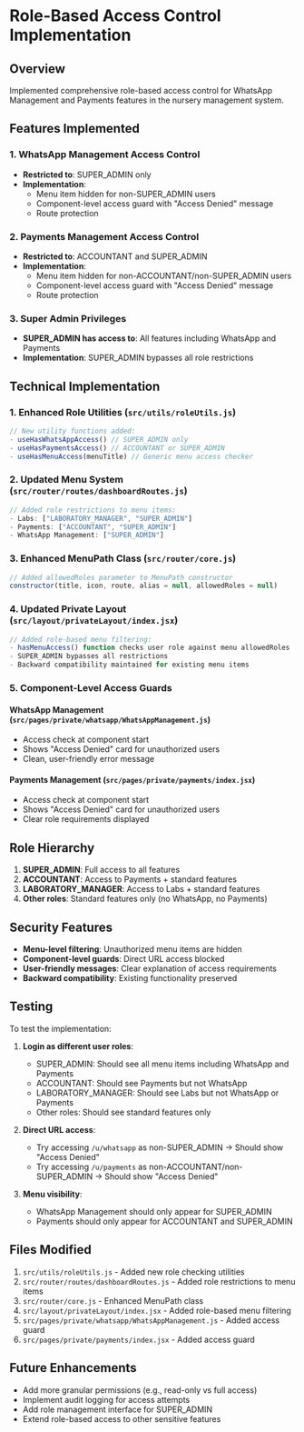 # Role-Based Access Control Implementation

## Overview
Implemented comprehensive role-based access control for WhatsApp Management and Payments features in the nursery management system.

## Features Implemented

### 1. WhatsApp Management Access Control
- **Restricted to**: SUPER_ADMIN only
- **Implementation**: 
  - Menu item hidden for non-SUPER_ADMIN users
  - Component-level access guard with "Access Denied" message
  - Route protection

### 2. Payments Management Access Control
- **Restricted to**: ACCOUNTANT and SUPER_ADMIN
- **Implementation**:
  - Menu item hidden for non-ACCOUNTANT/non-SUPER_ADMIN users
  - Component-level access guard with "Access Denied" message
  - Route protection

### 3. Super Admin Privileges
- **SUPER_ADMIN has access to**: All features including WhatsApp and Payments
- **Implementation**: SUPER_ADMIN bypasses all role restrictions

## Technical Implementation

### 1. Enhanced Role Utilities (`src/utils/roleUtils.js`)
```javascript
// New utility functions added:
- useHasWhatsAppAccess() // SUPER_ADMIN only
- useHasPaymentsAccess() // ACCOUNTANT or SUPER_ADMIN
- useHasMenuAccess(menuTitle) // Generic menu access checker
```

### 2. Updated Menu System (`src/router/routes/dashboardRoutes.js`)
```javascript
// Added role restrictions to menu items:
- Labs: ["LABORATORY_MANAGER", "SUPER_ADMIN"]
- Payments: ["ACCOUNTANT", "SUPER_ADMIN"] 
- WhatsApp Management: ["SUPER_ADMIN"]
```

### 3. Enhanced MenuPath Class (`src/router/core.js`)
```javascript
// Added allowedRoles parameter to MenuPath constructor
constructor(title, icon, route, alias = null, allowedRoles = null)
```

### 4. Updated Private Layout (`src/layout/privateLayout/index.jsx`)
```javascript
// Added role-based menu filtering:
- hasMenuAccess() function checks user role against menu allowedRoles
- SUPER_ADMIN bypasses all restrictions
- Backward compatibility maintained for existing menu items
```

### 5. Component-Level Access Guards

#### WhatsApp Management (`src/pages/private/whatsapp/WhatsAppManagement.js`)
- Access check at component start
- Shows "Access Denied" card for unauthorized users
- Clean, user-friendly error message

#### Payments Management (`src/pages/private/payments/index.jsx`)
- Access check at component start
- Shows "Access Denied" card for unauthorized users
- Clear role requirements displayed

## Role Hierarchy

1. **SUPER_ADMIN**: Full access to all features
2. **ACCOUNTANT**: Access to Payments + standard features
3. **LABORATORY_MANAGER**: Access to Labs + standard features
4. **Other roles**: Standard features only (no WhatsApp, no Payments)

## Security Features

- **Menu-level filtering**: Unauthorized menu items are hidden
- **Component-level guards**: Direct URL access blocked
- **User-friendly messages**: Clear explanation of access requirements
- **Backward compatibility**: Existing functionality preserved

## Testing

To test the implementation:

1. **Login as different user roles**:
   - SUPER_ADMIN: Should see all menu items including WhatsApp and Payments
   - ACCOUNTANT: Should see Payments but not WhatsApp
   - LABORATORY_MANAGER: Should see Labs but not WhatsApp or Payments
   - Other roles: Should see standard features only

2. **Direct URL access**:
   - Try accessing `/u/whatsapp` as non-SUPER_ADMIN → Should show "Access Denied"
   - Try accessing `/u/payments` as non-ACCOUNTANT/non-SUPER_ADMIN → Should show "Access Denied"

3. **Menu visibility**:
   - WhatsApp Management should only appear for SUPER_ADMIN
   - Payments should only appear for ACCOUNTANT and SUPER_ADMIN

## Files Modified

1. `src/utils/roleUtils.js` - Added new role checking utilities
2. `src/router/routes/dashboardRoutes.js` - Added role restrictions to menu items
3. `src/router/core.js` - Enhanced MenuPath class
4. `src/layout/privateLayout/index.jsx` - Added role-based menu filtering
5. `src/pages/private/whatsapp/WhatsAppManagement.js` - Added access guard
6. `src/pages/private/payments/index.jsx` - Added access guard

## Future Enhancements

- Add more granular permissions (e.g., read-only vs full access)
- Implement audit logging for access attempts
- Add role management interface for SUPER_ADMIN
- Extend role-based access to other sensitive features
